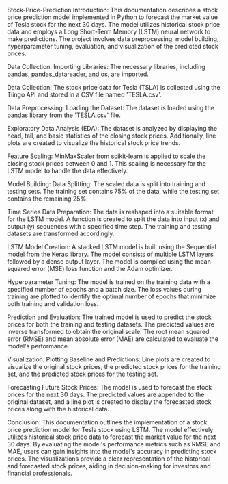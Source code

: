 Stock-Price-Prediction
Introduction:
This documentation describes a stock price prediction model implemented in Python to forecast the market value of Tesla stock for the next 30 days. The model utilizes historical stock price data and employs a Long Short-Term Memory (LSTM) neural network to make predictions. The project involves data preprocessing, model building, hyperparameter tuning, evaluation, and visualization of the predicted stock prices.

Data Collection:
Importing Libraries: The necessary libraries, including pandas, pandas_datareader, and os, are imported.

Data Collection: The stock price data for Tesla (TSLA) is collected using the Tiingo API and stored in a CSV file named 'TESLA.csv'.

Data Preprocessing:
Loading the Dataset: The dataset is loaded using the pandas library from the 'TESLA.csv' file.

Exploratory Data Analysis (EDA): The dataset is analyzed by displaying the head, tail, and basic statistics of the closing stock prices. Additionally, line plots are created to visualize the historical stock price trends.

Feature Scaling: MinMaxScaler from scikit-learn is applied to scale the closing stock prices between 0 and 1. This scaling is necessary for the LSTM model to handle the data effectively.

Model Building:
Data Splitting: The scaled data is split into training and testing sets. The training set contains 75% of the data, while the testing set contains the remaining 25%.

Time Series Data Preparation: The data is reshaped into a suitable format for the LSTM model. A function is created to split the data into input (x) and output (y) sequences with a specified time step. The training and testing datasets are transformed accordingly.

LSTM Model Creation: A stacked LSTM model is built using the Sequential model from the Keras library. The model consists of multiple LSTM layers followed by a dense output layer. The model is compiled using the mean squared error (MSE) loss function and the Adam optimizer.

Hyperparameter Tuning: The model is trained on the training data with a specified number of epochs and a batch size. The loss values during training are plotted to identify the optimal number of epochs that minimize both training and validation loss.

Prediction and Evaluation: The trained model is used to predict the stock prices for both the training and testing datasets. The predicted values are inverse transformed to obtain the original scale. The root mean squared error (RMSE) and mean absolute error (MAE) are calculated to evaluate the model's performance.

Visualization:
Plotting Baseline and Predictions: Line plots are created to visualize the original stock prices, the predicted stock prices for the training set, and the predicted stock prices for the testing set.

Forecasting Future Stock Prices: The model is used to forecast the stock prices for the next 30 days. The predicted values are appended to the original dataset, and a line plot is created to display the forecasted stock prices along with the historical data.

Conclusion:
This documentation outlines the implementation of a stock price prediction model for Tesla stock using LSTM. The model effectively utilizes historical stock price data to forecast the market value for the next 30 days. By evaluating the model's performance metrics such as RMSE and MAE, users can gain insights into the model's accuracy in predicting stock prices. The visualizations provide a clear representation of the historical and forecasted stock prices, aiding in decision-making for investors and financial professionals.
